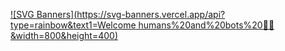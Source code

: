 [![SVG Banners](https://svg-banners.vercel.app/api?type=rainbow&text1=Welcome humans%20and%20bots%20👋🏿&width=800&height=400)](https://github.com/thuslako)


